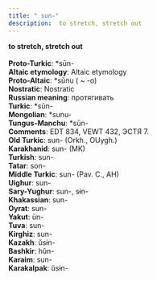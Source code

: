 ```yaml
---
title: " sun-"
description:  to stretch, stretch out
---
```

<p data-pagefind-weight="0.5">
<strong> to stretch, stretch out</strong><br><br>
<strong>Proto-Turkic</strong>:  *sūn-<br>
<strong>Altaic etymology</strong>:  Altaic etymology<br>
<strong> Proto-Altaic</strong>:  *sūnu ( ~ -o)<br>
<strong>Nostratic</strong>:  Nostratic<br>
<strong>Russian meaning</strong>:  протягивать<br>
<strong>Turkic</strong>:  *sūn-<br>
<strong>Mongolian</strong>:  *sunu-<br>
<strong>Tungus-Manchu</strong>:  *sūn-<br>
<strong>Comments</strong>:  EDT 834, VEWT 432, ЭСТЯ 7.<br>
<strong>Old Turkic</strong>:  sun- (Orkh., OUygh.)<br>
<strong>Karakhanid</strong>:  sun- (MK)<br>
<strong>Turkish</strong>:  sun-<br>
<strong>Tatar</strong>:  son-<br>
<strong>Middle Turkic</strong>:  sun- (Pav. C., AH)<br>
<strong>Uighur</strong>:  sun-<br>
<strong>Sary-Yughur</strong>:  sun-, sɨn-<br>
<strong>Khakassian</strong>:  sun-<br>
<strong>Oyrat</strong>:  sun-<br>
<strong>Yakut</strong>:  ūn-<br>
<strong>Tuva</strong>:  sun-<br>
<strong>Kirghiz</strong>:  sun-<br>
<strong>Kazakh</strong>:  ŭsɨn-<br>
<strong>Bashkir</strong>:  hŭn-<br>
<strong>Karaim</strong>:  sun-<br>
<strong>Karakalpak</strong>:  ŭsɨn-<br>

</p>
